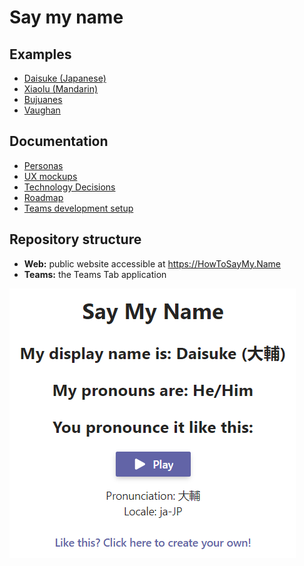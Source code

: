 # Say my name

## Examples
 - [Daisuke (Japanese)](https://howtosaymy.name/?display=Daisuke%20(%E5%A4%A7%E8%BC%94)&locale=ja-JP&native=%E5%A4%A7%E8%BC%94&pronoun=He/Him)
 - [Xiaolu (Mandarin)](https://howtosaymy.name/?display=Xiaolu&locale=zh-CN&native=%E5%B0%8F%E9%B2%81&pronoun=Sher/Her)
 - [Bujuanes](https://howtosaymy.name/?display=Bujuanes&locale=tr-TR&native=Bujuanes&pronoun=She/Her)
 - [Vaughan](https://howtosaymy.name/?display=Vaughan&locale=en-US&native=Vaughan&pronoun=He/Him)

## Documentation

- [Personas](documentation/personas.md)
- [UX mockups](documentation/ux-mockups.md)
- [Technology Decisions](documentation/technology-decisions.md)
- [Roadmap](documentation/roadmap.md)
- [Teams development setup](teams/README.md)

## Repository structure
- **Web:** public website accessible at <https://HowToSayMy.Name>
- **Teams:** the Teams Tab application

![Example: Daisuke](documentation/images/example-web-daisuke.png)

